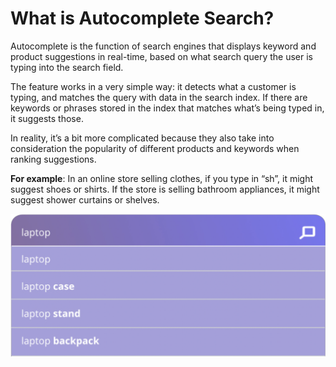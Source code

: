 # What is Autocomplete Search?

Autocomplete is the function of search engines that displays keyword and product suggestions in real-time, based on what search query the user is typing into the search field.

The feature works in a very simple way: it detects what a customer is typing, and matches the query with data in the search index. If there are keywords or phrases stored in the index that matches what’s being typed in, it suggests those.

In reality, it’s a bit more complicated because they also take into consideration the popularity of different products and keywords when ranking suggestions.

**For example**: In an online store selling clothes, if you type in “sh”, it might suggest shoes or shirts. If the store is selling bathroom appliances, it might suggest shower curtains or shelves.

<p align="center">
  <img src="./assert/auto-complete.png" />
</p>